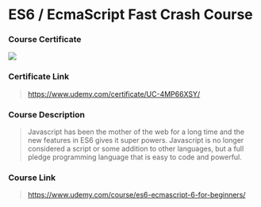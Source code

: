 # ES6 / EcmaScript Fast Crash Course

### Course Certificate
![](https://udemy-certificate.s3.amazonaws.com/image/UC-4MP66XSY.jpg?l=null)

### Certificate Link
> https://www.udemy.com/certificate/UC-4MP66XSY/

### Course Description
> Javascript has been the mother of the web for a long time and the new features in ES6 gives it super powers. 
> Javascript is no longer considered a script or some addition to other languages, but a full pledge programming language that is easy to code and powerful.

### Course Link
> https://www.udemy.com/course/es6-ecmascript-6-for-beginners/
